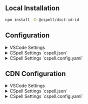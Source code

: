 
## Local Installation

```sh
npm install -D @cspell/dict-id-id
```


## Configuration

<details>
<summary>VSCode Settings</summary>

Add the following to your VSCode settings:

**`.vscode/settings.json`**

```jsonc
{
  "cSpell.import": [
    "@cspell/dict-id-id/cspell-ext.json"
  ],
  "cSpell.language": "id, id-ID"
}
```

</details>

<details>
<summary>CSpell Settings `cspell.json`</summary>

**`cspell.json`**

```jsonc
{
  "import": [
    "@cspell/dict-id-id/cspell-ext.json"
  ],
  "language": "id, id-ID"
}
```

</details>

<details>
<summary>CSpell Settings `cspell.config.yaml`</summary>

**`cspell.config.yaml`**

```yaml
import:
  - "@cspell/dict-id-id/cspell-ext.json"
language: id, id-ID
```

</details>



## CDN Configuration

<details>
<summary>VSCode Settings</summary>

Add the following to your VSCode settings:

**`.vscode/settings.json`**

```jsonc
{
  "cSpell.import": [
    "https://cdn.jsdelivr.net/npm/@cspell/dict-id-id@latest/cspell-ext.json/cspell-ext.json"
  ],
  "cSpell.language": "id, id-ID"
}
```

</details>

<details>
<summary>CSpell Settings `cspell.json`</summary>

**`cspell.json`**

```jsonc
{
  "import": [
    "https://cdn.jsdelivr.net/npm/@cspell/dict-id-id@latest/cspell-ext.json/cspell-ext.json"
  ],
  "language": "id, id-ID"
}
```

</details>

<details>
<summary>CSpell Settings `cspell.config.yaml`</summary>

**`cspell.config.yaml`**

```yaml
import:
  - https://cdn.jsdelivr.net/npm/@cspell/dict-id-id@latest/cspell-ext.json/cspell-ext.json
language: id, id-ID
```

</details>


